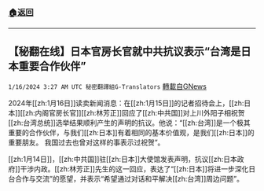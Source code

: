 ###  [:house:返回](README.md)
---


## 【秘翻在线】日本官房长官就中共抗议表示“台湾是日本重要合作伙伴”
`1/16/2024 3:27 AM UTC 秘密翻譯組G-Translators` [轉載自GNews](https://gnews.org/articles/2223090)

2024年[[zh:1月16日]]读卖新闻消息：在[[zh:1月15日]]的记者招待会上，[[zh:日本]][[zh:内阁官房长官]][[zh:林芳正]]回应了[[zh:中共国]]对上川外阳子相祝贺[[zh:台湾总统]]选举结果顺利产生的声明的抗议。他说：“[[zh:台湾]]是一个极其重要的合作伙伴，与我们[[zh:日本]]有着相同的基本价值观，是我们[[zh:日本]]的重要朋友。 我国过去也曾对这样的事表示过祝贺”。

[[zh:1月14日]]，[[zh:中共国]]驻[[zh:日本]]大使馆发表声明，抗议[[zh:日本政府]]干涉内政。[[zh:林芳正]]先生的这一回应，表达了“[[zh:日本]]将进一步深化日台合作与交流”的愿望，并表示“希望通过对话和平解决[[zh:台湾]]周边问题”。
